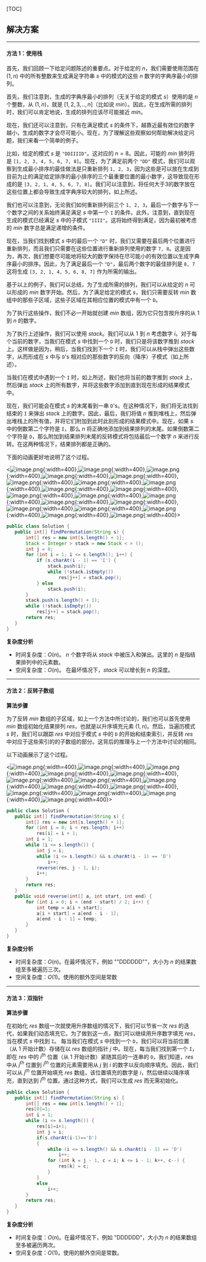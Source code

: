 [TOC] 

 ## 解决方案 

---

 #### 方法 1：使用栈

 首先，我们回顾一下给定问题陈述的重要点。对于给定的 $n$，我们需要使用范围在 $(1,n)$ 中的所有整数来生成满足字符串 $s$ 中的模式的这些 $n$ 数字的字典序最小的排列。

 首先，我们注意到，生成的字典序最小的排列（无关于给定的模式 $s$）使用的是 $n$ 个整数，从 $(1,n)$，就是 $[1, 2, 3,.., n]$（比如说 $min$）。因此，在生成所需的排列时，我们可以肯定地说，生成的排列应该尽可能接近 $min$。

 现在，我们还可以注意到，只有在满足模式 $s$ 的条件下，越靠近最有效位的数字越小，生成的数字才会尽可能小。现在，为了理解这些观察如何帮助解决给定问题，我们来看一个简单的例子。

 比如，给定的模式 $s$ 是 `"DDIIIID"`。这对应的 $n=8$。因此，可能的 $min$ 排列将是 `[1, 2, 3, 4, 5, 6, 7, 8]`。现在，为了满足前两个 `"DD"` 模式，我们可以观察到生成最小排序的最佳做法是只重新排列 `1, 2, 3`，因为这些是可以放在生成到目前为止的满足给定排序的最小排序的三个最重要位置的最小数字，这导致现在形成的是 `[3, 2, 1, 4, 5, 6, 7, 8]`。我们可以注意到，将任何大于3的数字放在这些位置上都会导致生成字典序较大的排列，如上所述。

 我们也可以注意到，无论我们如何重新排列前三个 `1, 2, 3`，最后一个数字与下一个数字之间的关系始终满足满足 $s$ 中第一个 `I` 的条件。此外，注意到，直到现在生成的模式已经满足 $s$ 中的子模式 `"IIII"`。这将始终得到满足，因为最初被考虑的 $min$ 数字总是满足递增的条件。

 现在，当我们找到模式 $s$ 中的最后一个 `"D"` 时，我们又需要在最后两个位置进行重新排列，而且我们只需要在这些位置进行重新排列使用的数字 `7, 8`。这是因为，再次，我们想要尽可能地将较大的数字保持在尽可能小的有效位置以生成字典序最小的排序。因此，为了满足最后一个 `"D"`，最后两个数字的最佳排列是 `8, 7` 这将生成 `[3, 2, 1, 4, 5, 6, 8, 7]` 作为所需的输出。

 基于以上的例子，我们可以总结，为了生成所需的排列，我们可以从给定的 $n$ 可以形成的 $min$ 数字开始。然后，为了满足给定的模式 $s$，我们只需要反转 $min$ 数组中的那些子区域，这些子区域在其相应位置的模式中有一个 `D`。

 为了执行这些操作，我们不必一开始就创建 $min$ 数组，因为它只包含按升序的从 $1$ 到 $n$ 的数字。

 为了执行上述操作，我们可以使用 $stack$。我们可以从 $1$ 到 $n$ 考虑数字 $i$。对于每个当前的数字，当我们在模式 $s$ 中找到一个 `D` 时，我们只是将该数字推到 $stack$ 上。这样做是因为，稍后，当我们找到下一个 `I` 时，我们可以从栈中弹出这些数字，从而形成在 $s$ 中与 `D`'s 相对应的那些数字的反向（降序）子模式（如上所述）。

 当我们在模式中遇到一个 `I` 时，如上所述，我们也将当前的数字推到 $stack$ 上，然后弹出 $stack$ 上的所有数字，并将这些数字添加到直到现在形成的结果模式中。

 现在，我们可能会在模式 $s$ 的末尾看到一串 `D`'s。在这种情况下，我们将无法找到结束的 `I` 来弹出 $stack$ 上的数字。因此，最后，我们将值 $n$ 推到堆栈上，然后弹出堆栈上的所有值，并将它们附加到此时此刻形成的结果模式中。现在，如果 $s$ 中的倒数第二个字符是 `I`，那么 $n$ 将正确地添加到结果排列的末尾。如果倒数第二个字符是 `D`，那么附加到结果排列末尾的反转模式将包括最后一个数字 $n$ 来进行反转。在这两种情况下，结果排列都是正确的。

 下面的动画更好地说明了这个过程。

 <![image.png](https://pic.leetcode.cn/1691993330-WzfWmU-image.png){:width=400},![image.png](https://pic.leetcode.cn/1691993333-eAiXRh-image.png){:width=400},![image.png](https://pic.leetcode.cn/1691993335-Plzync-image.png){:width=400},![image.png](https://pic.leetcode.cn/1691993338-gDjRUx-image.png){:width=400},![image.png](https://pic.leetcode.cn/1691993340-WQianR-image.png){:width=400},![image.png](https://pic.leetcode.cn/1691993343-jtsQrK-image.png){:width=400},![image.png](https://pic.leetcode.cn/1691993346-RuRbWj-image.png){:width=400},![image.png](https://pic.leetcode.cn/1691993348-aymevb-image.png){:width=400},![image.png](https://pic.leetcode.cn/1691993353-RhegtB-image.png){:width=400},![image.png](https://pic.leetcode.cn/1691993356-rCDYCI-image.png){:width=400},![image.png](https://pic.leetcode.cn/1691993359-tKcjGz-image.png){:width=400},![image.png](https://pic.leetcode.cn/1691993361-KANDae-image.png){:width=400},![image.png](https://pic.leetcode.cn/1691993365-sYECYh-image.png){:width=400},![image.png](https://pic.leetcode.cn/1691993368-qcmGgc-image.png){:width=400},![image.png](https://pic.leetcode.cn/1691993371-pVwNZR-image.png){:width=400},![image.png](https://pic.leetcode.cn/1691993374-dyBeed-image.png){:width=400},![image.png](https://pic.leetcode.cn/1691993378-NcdiJh-image.png){:width=400},![image.png](https://pic.leetcode.cn/1691993381-JJNCXF-image.png){:width=400},![image.png](https://pic.leetcode.cn/1691993384-HaaOrU-image.png){:width=400},![image.png](https://pic.leetcode.cn/1691993387-OWgHwz-image.png){:width=400}>

 ```Java [slu1]
public class Solution {
    public int[] findPermutation(String s) {
        int[] res = new int[s.length() + 1];
        Stack < Integer > stack = new Stack < > ();
        int j = 0;
        for (int i = 1; i <= s.length(); i++) {
            if (s.charAt(i - 1) == 'I') {
                stack.push(i);
                while (!stack.isEmpty())
                    res[j++] = stack.pop();
            } else
                stack.push(i);
        }
        stack.push(s.length() + 1);
        while (!stack.isEmpty())
            res[j++] = stack.pop();
        return res;
    }
}
 ```

 **复杂度分析** 

 * 时间复杂度：$O(n)$。 $n$ 个数字将从 $stack$ 中被压入和弹出。这里的 $n$ 是指结果排列中的元素数。
 * 空间复杂度：$O(n)$。 在最坏情况下，$stack$ 可以增长到 $n$ 的深度。

---

 #### 方法 2：反转子数组

 **算法步骤** 

 为了反转 $min$ 数组的子区域，如上一个方法中所讨论的，我们也可以首先使用 $min$ 数组初始化结果排列 $res$，也就是以升序填充元素 $(1,n)$。然后，当遍历模式 $s$ 时，我们可以跟踪 $res$ 中对应于模式 $s$ 中的 `D` 的开始和结束索引，并反转 $res$ 中对应于这些索引的的子数组的部分。这背后的推理与上一个方法中讨论的相同。

 以下动画展示了这个过程。

 <![image.png](https://pic.leetcode.cn/1691994434-VzIoHC-image.png){:width=400},![image.png](https://pic.leetcode.cn/1691994438-emBnhh-image.png){:width=400},![image.png](https://pic.leetcode.cn/1691994441-wYRrwA-image.png){:width=400},![image.png](https://pic.leetcode.cn/1691994444-tHWVRg-image.png){:width=400},![image.png](https://pic.leetcode.cn/1691994446-EzeOtI-image.png){:width=400},![image.png](https://pic.leetcode.cn/1691994589-vlEDap-image.png){:width=400},![image.png](https://pic.leetcode.cn/1691994449-jmnAQm-image.png){:width=400},![image.png](https://pic.leetcode.cn/1691994451-FbTsUi-image.png){:width=400},![image.png](https://pic.leetcode.cn/1691994454-gCBkSv-image.png){:width=400},![image.png](https://pic.leetcode.cn/1691994458-qwVprU-image.png){:width=400},![image.png](https://pic.leetcode.cn/1691994461-HAfjZv-image.png){:width=400},![image.png](https://pic.leetcode.cn/1691994464-DFawHZ-image.png){:width=400},![image.png](https://pic.leetcode.cn/1691994467-UgwfVZ-image.png){:width=400},![image.png](https://pic.leetcode.cn/1691994470-XmKsih-image.png){:width=400}>

 ```Java [slu2]
 public class Solution {
    public int[] findPermutation(String s) {
        int[] res = new int[s.length() + 1];
        for (int i = 0; i < res.length; i++)
            res[i] = i + 1;
        int i = 1;
        while (i <= s.length()) {
            int j = i;
            while (i <= s.length() && s.charAt(i - 1) == 'D')
                i++;
            reverse(res, j - 1, i);
            i++;
        }
        return res;
    }
    public void reverse(int[] a, int start, int end) {
        for (int i = 0; i < (end - start) / 2; i++) {
            int temp = a[i + start];
            a[i + start] = a[end - i - 1];
            a[end - i - 1] = temp;
        }
    }
}
 ```

 **复杂度分析** 

 * 时间复杂度：$O(n)$。在最坏情况下，例如 ""DDDDDD""，大小为 $n$ 的结果数组至多被遍历三次。
 * 空间复杂度：$O(1)$。使用的额外空间是常数

---

#### 方法 3：双指针

**算法步骤** 

 在初始化 $res$ 数组一次就使用升序数组的情况下，我们可以节省一次 $res$ 的迭代，如果我们动态填充它。为了做到这一点，我们可以继续用升序数字填充 $res$，当在模式 $s$ 中找到 `I`。 每当我们在模式 $s$ 中找到一个 `D`，我们可以将当前位置（从 1 开始计数）存储在以 $res$ 数组的指针 $j$ 中。现在，每当我们找到第一个 `I`，即在 $res$ 中的 $i^{th}$ 位置（从 1 开始计数）紧随其后的一连串的 `D`，我们知道，$res$ 中从 $j^{th}$ 位置到 $i^{th}$ 位置的元素需要用从 $j$ 到 $i$ 的数字以反向顺序填充。因此，我们可以从 $j^{th}$ 位置开始填充 $res$ 数组，该位置填充的数字是 $i$，然后继续以降序填充，直到达到 $i^{th}$ 位置。通过这种方式，我们可以生成 $res$ 而无需初始化。

 ```Java [slu3]
 public class Solution {
    public int[] findPermutation(String s) {
        int[] res = new int[s.length() + 1];
        res[0]=1;
        int i = 1;
        while (i <= s.length()) {
            res[i]=i+1;
            int j = i;
            if(s.charAt(i-1)=='D')
            {
                while (i <= s.length() && s.charAt(i - 1) == 'D')
                    i++;
                for (int k = j - 1, c = i; k <= i - 1; k++, c--) {
                    res[k] = c;
                }
            }
            else
                i++;
        }
        return res;
    }
}
 ```

**复杂度分析**

 * 时间复杂度：$O(n)$。在最坏情况下，例如 "DDDDDD"，大小为 $n$ 的结果数组至多被遍历两次。
 * 空间复杂度：$O(1)$。使用的额外空间是常数。